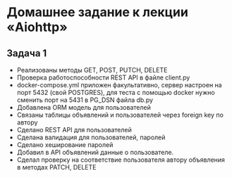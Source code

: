 # Домашнее задание к лекции «Aiohttp»
## Задача 1
* Реализованы методы GET, POST, PUTCH, DELETE
* Проверка работоспособности REST API в файле client.py
* docker-compose.yml приложен факультативно, сервер настроен на порт 5432 (свой POSTGRES), для теста с помощью docker нужно сменить порт на 5431 в PG_DSN файла db.py
* Добавлена ORM модель для пользователей
* Связаны таблицы объявлений и пользователей через foreign key по автору
* Сделано REST API для пользователей
* Сделана валидация для пользователей, паролей
* Сделано хеширование паролей
* Добавил в API объявлений данные о пользователе.
* Сделал проверку на соответствие пользователя автору объявления в методах PATCH, DELETE